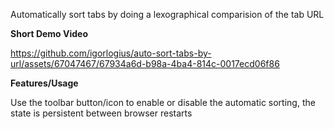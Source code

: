 
Automatically sort tabs by doing a lexographical comparision of the tab URL

<b>Short Demo Video</b>

https://github.com/igorlogius/auto-sort-tabs-by-url/assets/67047467/67934a6d-b98a-4ba4-814c-0017ecd06f86

<b>Features/Usage</b>

Use the toolbar button/icon to enable or disable the automatic sorting, the state is persistent between browser restarts

